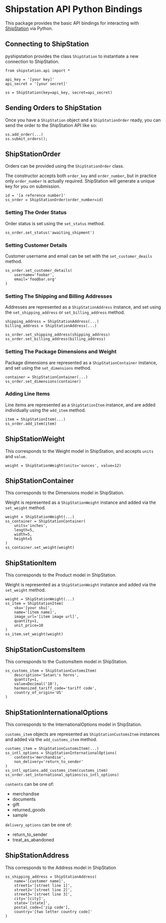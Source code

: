 # Shipstation API Python Bindings
This package provides the basic API bindings for interacting with
[ShipStation](http://www.shipstation.com/) via Python.

## Connecting to ShipStation
pyshipstation provides the class `ShipStation` to instantiate a new connection
to ShipStation.

    from shipstation.api import *

    api_key = '[your key]'
    api_secret = '[your secret]'

    ss = ShipStation(key=api_key, secret=api_secret)

## Sending Orders to ShipStation
Once you have a `ShipStation` object and a `ShipStationOrder` ready, you can
send the order to the ShipStation API like so:

    ss.add_order(...)
    ss.submit_orders();

## ShipStationOrder
Orders can be provided using the `ShipStationOrder` class.

The constructor accepts both `order_key` and `order_number`, but in practice
only `order_number` is actually required. ShipStation will generate a unique
key for you on submission.

    id = '[a reference number]'
    ss_order = ShipStationOrder(order_number=id)

### Setting The Order Status
Order status is set using the `set_status` method.

    ss_order.set_status('awaiting_shipment')

### Setting Customer Details
Customer username and email can be set with the `set_customer_deails` method.

    ss_order.set_customer_details(
        username='foobar',
        email='foo@bar.org'
    )

### Setting The Shipping and Billing Addresses
Addresses are represented as a `ShipStationAddress` instance, and set
using the `set_shipping_address` or `set_billing_address` method.

    shipping_address = ShipStationAddress(...)
    billing_address = ShipStationAddress(...)

    ss_order.set_shipping_address(shipping_address)
    ss_order.set_billing_address(billing_address)

### Setting The Package Dimensions and Weight
Package dimensions are represented as a `ShipStationContainer` instance, and
set using the `set_dimensions` method.

    container = ShipStationContainer(...)
    ss_order.set_dimensions(container)

### Adding Line Items
Line items are represented as a `ShipStationItem` instance, and are added
individually using the `add_item` method.

    item = ShipStationItem(...)
    ss_order.add_item(item)

## ShipStationWeight
This corresponds to the Weight model in ShipStation, and accepts
`units` and `value`.

    weight = ShipStationWeight(units='ounces', value=12)

## ShipStationContainer
This corresponds to the Dimensions model in ShipStation.

Weight is represented as a `ShipStationWeight` instance and added via the
`set_weight` method.

    weight = ShipStationWeight(...)
    ss_container = ShipStationContainer(
        units='inches',
        length=5,
        width=5,
        height=5
    )
    ss_container.set_weight(weight)

## ShipStationItem
This corresponds to the Product model in ShipStation.

Weight is represented as a `ShipStationWeight` instance and added via the
`set_weight` method.

    weight = ShipStationWeight(...)
    ss_item = ShipStationItem(
        sku='[your sku]',
        name='[item name]',
        image_url='[item image url]',
        quantity=1,
        unit_price=10
    )
    ss_item.set_weight(weight)

## ShipStationCustomsItem
This corresponds to the CustomsItem model in ShipStation.

    ss_customs_item = ShipStationCustomsItem(
        description='Satan\'s horns',
        quantity=1,
        value=Decimal('10'),
        harmonized_tariff_code='tariff code',
        country_of_origin='US'
    )

## ShipStationInternationalOptions
This corresponds to the InternationalOptions model in ShipStation.

`customs_item` objects are represented as `ShipStationCustomsItem` instances and added via the `add_customs_item` method.

    customs_item = ShipStationCustomsItem(...)
    ss_intl_options = ShipStationInternationalOptions(
        contents='merchandise',
        non_delivery='return_to_sender'
    )
    ss_intl_options.add_customs_item(customs_item)
    ss_order.set_international_options(ss_intl_options)

`contents` can be one of:
* merchandise
* documents
* gift
* returned_goods
* sample

`delivery_options` can be one of:
* return_to_sender
* treat_as_abandoned

## ShipStationAddress
This corresponds to the Address model in ShipStation

    ss_shipping_address = ShipStationAddress(
        name='[customer name]',
        street1='[street line 1]',
        street2='[street line 2]',
        street3='[street line 3]',
        city='[city]',
        state='[state]',
        postal_code=['zip code'],
        country='[two letter country code]'
    )

